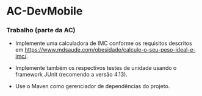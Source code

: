 # AC-DevMobile

<h3> Trabalho (parte da AC) </h3>

- Implemente uma calculadora de IMC conforme os requisitos descritos em https://www.mdsaude.com/obesidade/calcule-o-seu-peso-ideal-e-imc/. 

- Implemente também os respectivos testes de unidade usando o framework JUnit (recomendo a versão 4.13).
  
- Use o Maven como gerenciador de dependências do projeto.
